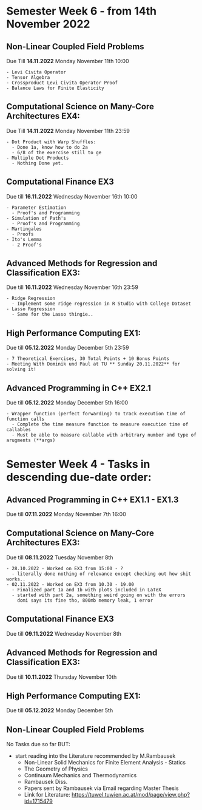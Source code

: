 # Semester Week 6 - from 14th November 2022

## Non-Linear Coupled Field Problems
Due Till **14.11.2022** Monday November 11th 10:00

    - Levi Civita Operator
    - Tensor Algebra
    - Crossproduct Levi Civita Operator Proof
    - Balance Laws for Finite Elasticity
    
## Computational Science on Many-Core Architectures EX4:<br>
Due Till **14.11.2022** Monday November 11th 23:59

    - Dot Product with Warp Shuffles:
      - Done 1a, know how to do 2a
      - 6/8 of the exercise still to ge
    - Multiple Dot Products
      - Nothing Done yet.

## Computational Finance EX3<br>
Due till **16.11.2022** Wednesday November 16th 10:00

    - Parameter Estimation
      - Proof's and Programming
    - Simulation of Path's
      - Proof's and Programming
    - Martingales
      - Proofs
    - Ito's Lemma
      - 2 Proof's

## Advanced Methods for Regression and Classification EX3:<br>
Due till **16.11.2022** Wednesday November 16th 23:59

    - Ridge Regression
      - Implement some ridge regression in R Studio with College Dataset
    - Lasso Regression
      - Same for the Lasso thingie..

## High Performance Computing EX1:<br>
Due till **05.12.2022** Monday December 5th 23:59

    - 7 Theoretical Exercises, 30 Total Points + 10 Bonus Points
    - Meeting With Dominik und Paul at TU ** Sunday 20.11.2022** for solving it!

## Advanced Programming in C++ EX2.1
Due till **05.12.2022** Monday December 5th 16:00

    - Wrapper function (perfect forwarding) to track execution time of function calls
      - Complete the time measure function to measure execution time of callables
      - Must be able to measure callable with arbitrary number and type of arugments (**args)


<!-- <! ///////////////////
/////////////////////
///////////////////
////////////////// !> -->

# Semester Week 4 - Tasks in descending due-date order: 

## Advanced Programming in C++ EX1.1 - EX1.3
Due till **07.11.2022** Monday November 7th 16:00

## Computational Science on Many-Core Architectures EX3:<br>
Due till **08.11.2022** Tuesday November 8th

    - 28.10.2022 - Worked on EX3 from 15:00 - ?
      - literally done nothing of relevance except checking out how shit works..
    - 02.11.2022 - Worked on EX3 from 10.30 - 19.00
      - Finalized part 1a and 1b with plots included in LaTeX
      - started with part 2a, something weird going on with the errors
        domi says its fine tho, 800mb memory leak, 1 error

## Computational Finance EX3<br>
Due till **09.11.2022** Wednesday November 8th

## Advanced Methods for Regression and Classification EX3:<br>
Due till **10.11.2022** Thursday November 10th

## High Performance Computing EX1:<br>
Due till **05.12.2022** Monday December 5th

## Non-Linear Coupled Field Problems
No Tasks due so far BUT:
- start reading into the Literature recommended by M.Rambausek
  - Non-Linear Solid Mechanics for Finite Element Analysis - Statics
  - The Geometry of Physics
  - Continuum Mechanics and Thermodynamics
  - Rambausek Diss.
  - Papers sent by Rambausek via Email regarding Master Thesis
  - Link for Literature: https://tuwel.tuwien.ac.at/mod/page/view.php?id=1715479



